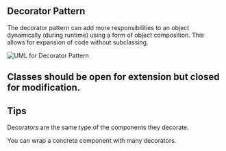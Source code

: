 ## Decorator Pattern  

The decorator pattern can add more responsibilities to an object dynamically (during runtime) using
a form of object composition.  This allows for expansion of code without subclassing.

![UML for Decorator Pattern](https://user-images.githubusercontent.com/22779199/35353631-be5e935e-0115-11e8-825f-354feece7f44.png)

## Classes should be open for extension but closed for modification.  

## Tips  

Decorators are the same type of the components they decorate.  

You can wrap a concrete component with many decorators.  


